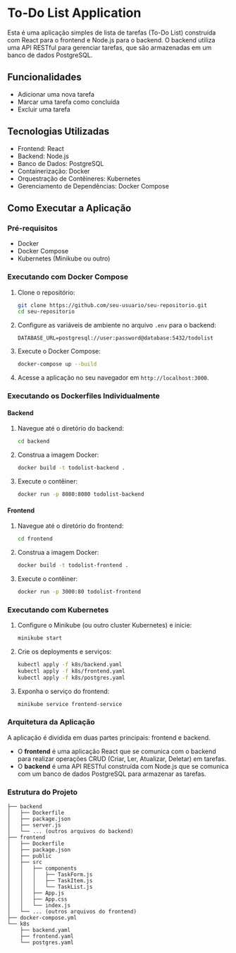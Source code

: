 # To-Do List Application

Esta é uma aplicação simples de lista de tarefas (To-Do List) construída com React para o frontend e Node.js para o backend. O backend utiliza uma API RESTful para gerenciar tarefas, que são armazenadas em um banco de dados PostgreSQL.

## Funcionalidades

- Adicionar uma nova tarefa
- Marcar uma tarefa como concluída
- Excluir uma tarefa

## Tecnologias Utilizadas

- Frontend: React
- Backend: Node.js
- Banco de Dados: PostgreSQL
- Containerização: Docker
- Orquestração de Contêineres: Kubernetes
- Gerenciamento de Dependências: Docker Compose

## Como Executar a Aplicação

### Pré-requisitos

- Docker
- Docker Compose
- Kubernetes (Minikube ou outro)

### Executando com Docker Compose

1. Clone o repositório:
    ```sh
    git clone https://github.com/seu-usuario/seu-repositorio.git
    cd seu-repositorio
    ```

2. Configure as variáveis de ambiente no arquivo `.env` para o backend:
    ```env
    DATABASE_URL=postgresql://user:password@database:5432/todolist
    ```

3. Execute o Docker Compose:
    ```sh
    docker-compose up --build
    ```

4. Acesse a aplicação no seu navegador em `http://localhost:3000`.

### Executando os Dockerfiles Individualmente

#### Backend

1. Navegue até o diretório do backend:
    ```sh
    cd backend
    ```

2. Construa a imagem Docker:
    ```sh
    docker build -t todolist-backend .
    ```

3. Execute o contêiner:
    ```sh
    docker run -p 8080:8080 todolist-backend
    ```

#### Frontend

1. Navegue até o diretório do frontend:
    ```sh
    cd frontend
    ```

2. Construa a imagem Docker:
    ```sh
    docker build -t todolist-frontend .
    ```

3. Execute o contêiner:
    ```sh
    docker run -p 3000:80 todolist-frontend
    ```

### Executando com Kubernetes

1. Configure o Minikube (ou outro cluster Kubernetes) e inicie:
    ```sh
    minikube start
    ```

2. Crie os deployments e serviços:
    ```sh
    kubectl apply -f k8s/backend.yaml
    kubectl apply -f k8s/frontend.yaml
    kubectl apply -f k8s/postgres.yaml
    ```

3. Exponha o serviço do frontend:
    ```sh
    minikube service frontend-service
    ```

### Arquitetura da Aplicação

A aplicação é dividida em duas partes principais: frontend e backend. 

- O **frontend** é uma aplicação React que se comunica com o backend para realizar operações CRUD (Criar, Ler, Atualizar, Deletar) em tarefas.
- O **backend** é uma API RESTful construída com Node.js que se comunica com um banco de dados PostgreSQL para armazenar as tarefas.

### Estrutura do Projeto

```plaintext
├── backend
│   ├── Dockerfile
│   ├── package.json
│   ├── server.js
│   └── ... (outros arquivos do backend)
├── frontend
│   ├── Dockerfile
│   ├── package.json
│   ├── public
│   ├── src
│   │   ├── components
│   │   │   ├── TaskForm.js
│   │   │   ├── TaskItem.js
│   │   │   └── TaskList.js
│   │   ├── App.js
│   │   ├── App.css
│   │   └── index.js
│   └── ... (outros arquivos do frontend)
├── docker-compose.yml
└── k8s
    ├── backend.yaml
    ├── frontend.yaml
    └── postgres.yaml
